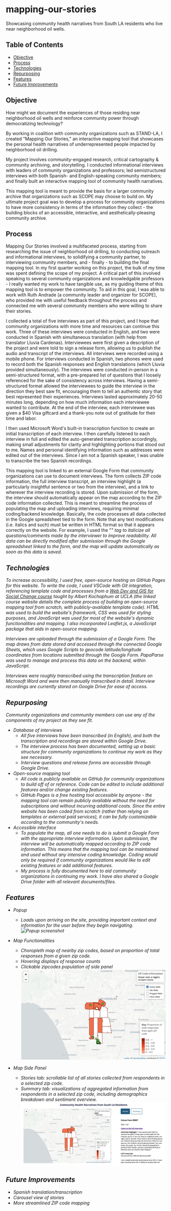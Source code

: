 # mapping-our-stories
Showcasing community health narratives from South LA residents who live near neighborhood oil wells.

## Table of Contents
* [Objective](#objective)
* [Process](#process)
* [Technologies](#technologies)
* [Repurposing](#repurposing)
* [Features](#features)
* [Future Improvements](#future)

## Objective
How might we document the experiences of those residing near neighborhood oil wells and reinforce community power through democratizing technology? 

By working in coalition with community organizations such as STAND-LA, I created "Mapping Our Stories," an interactive mapping tool that showcases the personal health narratives of underrepresented people impacted by neighborhood oil drilling. 

My project involves community-engaged research, critical cartography & community archiving, and storytelling. I conducted informational interviews with leaders of community organizations and professors; led semistructured interviews with both Spanish- and English-speaking community members; and finally built an interactive mapping tool of community health narratives. 

This mapping tool is meant to provide the basis for a larger community archive that organizations such as SCOPE may choose to build on. My ultimate project goal was to develop a process for community organizations to have more consistency in terms of the information they collect - the building blocks of an accessible, interactive, and aesthetically-pleasing community archive. 

## Process
Mapping Our Stories involved a multifaceted process, starting from researching the issue of neighborhood oil drilling, to conducting outreach and informational interviews, to solidifying a community partner, to interviewing community members, and - finally - to building the final mapping tool. In my first quarter working on this project, the bulk of my time was spent defining the scope of my project. A critical part of this involved speaking to several community organizations and knowledgable professors - I really wanted my work to have tangible use, as my guiding theme of this mapping tool is to empower the community. To aid in this goal, I was able to work with Ruth Andrade (a community leader and organizer for SCOPE), who provided me with useful feedback throughout the process and connected me with several community members who were willing to share their stories. 

I collected a total of five interviews as part of this project, and I hope that community organizations with more time and resources can continue this work. Three of these interviews were conducted in English, and two were conducted in Spanish with simultaneous translation (with help from translator Lluvia Cardenas). Interviewees were first given a description of the project and were told to sign a release form, allowing us to publish the audio and transcript of the interviews. All interviews were recorded using a mobile phone. For interviews conducted in Spanish, two phones were used to record both the Spanish responses and English translations (which Lluvia provided simultaneously). The interviews were conducted in-person in a semi-structured format, with a pre-prepared list of questions that I loosely referenced for the sake of consistency across interviews. Having a semi-structured format allowed the interviewees to guide the interview in the direction they best saw fit, encouraging them to tell an authentic story that best represented their experiences. Interviews lasted approximately 20-50 minutes long, depending on how much information each interviewee wanted to contribute. At the end of the interview, each interviewee was given a $40 Visa giftcard and a thank-you note out of gratitude for their time and labor. 

I then used Microsoft Word's built-in transcription function to create an initial transcription of each interview. I then carefully listened to each interview in full and edited the auto-generated transcription accordingly, making small adjustments for clarity and highlighting portions that stood out to me. Names and personal identifying information such as addresses were edited out of the interviews. Since I am not a Spanish speaker, I was unable to transcribe the two Spanish recordings. 

This mapping tool is linked to an external Google Form that community organizations can use to document interviews. The form collects ZIP code information, the full interview transcript, an interview highlight (a particularly insightful sentence or two from the interview), and a link to wherever the interview recording is stored. Upon submission of the form, the interview should automatically appear on the map according to the ZIP code information collected. This is meant to streamline the process of populating the map and uploading interviews, requiring minimal coding/backend knowledge. Basically, the code processes all data collected in the Google spreadsheet tied to the form. Note that any text modifications (i.e. italics and such) must be written in HTML format so that it appears correctly on the website. For example, I used the "<em>" tag to italicize all questions/comments made by the interviewer to improve readability. All data can be directly modified after submission through the Google spreadsheet linked to the form, and the map will update automatically as soon as this data is saved. 

## Technologies
To increase accessibility, I used free, open-source hosting on GitHub Pages for this website. To write the code, I used VSCode with Git integration, referencing template code and processes from a <a href="https://albertkun.github.io/23S-ASIAAM-191A/">Web Dev and GIS for Social Change course</a> taught by Albert Kochaphum at UCLA (the linked course website details the complete process of building an open-source mapping tool from scratch, with publicly-available template code). HTML was used to build the website's framework, CSS was used for styling purposes, and JavaScript was used for most of the website's dynamic functionalities and mapping. I also incorporated Leaflet.js, a JavaScript package that aids in open-source mapping. 

Interviews are uploaded through the submission of a Google Form. The map draws from data stored and accessed through the connected Google Sheets, which uses Google Scripts to geocode latitude/longitude coordinates from locations submitted through the Google Form. PapaParse was used to manage and process this data on the backend, within JavaScript. 

Interviews were roughly transcribed using the transcription feature on Microsoft Word and were then manually transcribed in detail. Interview recordings are currently stored on Google Drive for ease of access. 

## Repurposing
Community organizations and community members can use any of the components of my project as they see fit. 
- Database of interviews
    - All five interviews have been transcribed (in English), and both the transcription and recordings are stored within Google Drive. 
    - The interview process has been documented, setting up a basic structure for community organizations to continue my work as they see necessary. 
    - Interview questions and release forms are accessible through Google Drive.
- Open-source mapping tool
    - All code is publicly available on GitHub for community organizations to build off of or reference. Code can be edited to include additional features and/or change existing features. 
    - GitHub Pages is a free hosting tool accessible by anyone - the mapping tool can remain publicly available without the need for subscriptions and without incurring additional costs. Since the entire website has been coded from scratch (rather than relying on templates or external paid services), it can be fully customizable according to the community's needs. 
- Accessible interface 
    - To populate the map, all one needs to do is submit a Google Form with the appropriate interview information. Upon submission, the interview will be automatically mapped according to ZIP code information. This means that the mapping tool can be maintained and used without any intensive coding knowledge. Coding would only be required if community organizations would like to edit existing features or add additional features. 
    - My process is fully documented here to aid community organizations in continuing my work. I have also shared a Google Drive folder with all relevant documents/files. 

## Features
- Popup
  - Loads upon arriving on the site, providing important context and information for the user before they begin navigating. 
![Popup screenshot](./img/popup.png)

- Map Functionalities
  - Choropleth map of nearby zip codes, based on proportion of total responses from a given zip code. 
  - Hovering displays of response counts 
  - Clickable zipcodes population of side panel 
![Map functionalities screenshot](./img/map.png)

- Map Side Panel 
  - Stories tab: scrollable list of all stories collected from respondents in a selected zip code. 
  - Summary tab: visualizations of aggregated information from respondents in a selected zip code, including demographics breakdown and sentiment overview. 
![Side panel screenshot](./img/sidepanel.png)

## Future Improvements
- Spanish translation/transcription
- Carousel view of stories
- More streamlined ZIP code mapping